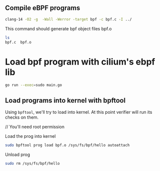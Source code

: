 ## Compile eBPF programs

```bash
clang-14 -O2 -g  -Wall -Werror -target bpf -c bpf.c -I ../
```

This command should generate bpf object files bpf.o

```bash
ls
bpf.c  bpf.o 
```

# Load bpf program with cilium's ebpf lib
```bash
go run --exec=sudo main.go
```

## Load programs into kernel with bpftool 

Using ```bpftool```, we'll try to load into kernel.
At this point verifier will run its checks on them.

// You'll need root permission

Load the prog into kernel
```bash
sudo bpftool prog load bpf.o /sys/fs/bpf/hello autoattach
```

Unload prog
```bash
sudo rm /sys/fs/bpf/hello
```
